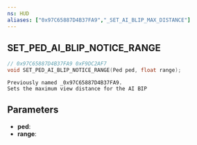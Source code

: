 ```yaml
---
ns: HUD
aliases: ["0x97C65887D4B37FA9","_SET_AI_BLIP_MAX_DISTANCE"]
---
```

## SET_PED_AI_BLIP_NOTICE_RANGE

```c
// 0x97C65887D4B37FA9 0xF9DC2AF7
void SET_PED_AI_BLIP_NOTICE_RANGE(Ped ped, float range);
```

```
Previously named _0x97C65887D4B37FA9.  
Sets the maximum view distance for the AI BIP  
```

## Parameters
* **ped**:
* **range**:

